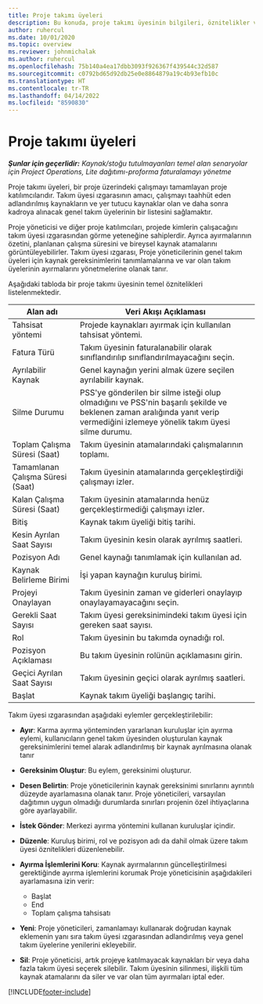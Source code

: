 ```yaml
---
title: Proje takımı üyeleri
description: Bu konuda, proje takımı üyesinin bilgileri, öznitelikler ve zamanlama ile çalışma hakkında bilgiler sağlanmaktadır.
author: ruhercul
ms.date: 10/01/2020
ms.topic: overview
ms.reviewer: johnmichalak
ms.author: ruhercul
ms.openlocfilehash: 75b140a4ea17dbb3093f926367f439544c32d587
ms.sourcegitcommit: c0792bd65d92db25e0e8864879a19c4b93efb10c
ms.translationtype: HT
ms.contentlocale: tr-TR
ms.lasthandoff: 04/14/2022
ms.locfileid: "8590830"
---
```

# <a name="project-team-members"></a>Proje takımı üyeleri

_**Şunlar için geçerlidir:** Kaynak/stoğu tutulmayanları temel alan senaryolar için Project Operations, Lite dağıtımı-proforma faturalamayı yönetme_

Proje takımı üyeleri, bir proje üzerindeki çalışmayı tamamlayan proje katılımcılarıdır. Takım üyesi ızgarasının amacı, çalışmayı taahhüt eden adlandırılmış kaynakların ve yer tutucu kaynaklar olan ve daha sonra kadroya alınacak genel takım üyelerinin bir listesini sağlamaktır.

Proje yöneticisi ve diğer proje katılımcıları, projede kimlerin çalışacağını takım üyesi ızgarasından görme yeteneğine sahiplerdir. Ayrıca ayırmalarının özetini, planlanan çalışma süresini ve bireysel kaynak atamalarını görüntüleyebilirler. Takım üyesi ızgarası, Proje yöneticilerinin genel takım üyeleri için kaynak gereksinimlerini tanımlamalarına ve var olan takım üyelerinin ayırmalarını yönetmelerine olanak tanır.

Aşağıdaki tabloda bir proje takımı üyesinin temel öznitelikleri listelenmektedir.

| Alan adı          | Veri Akışı Açıklaması                                                                                                                                                                  |
|--------------------------|-----------------------------------------------------------------------------------------------------------------------------------------------------------------------------------|
| Tahsisat yöntemi        | Projede kaynakları ayırmak için kullanılan tahsisat yöntemi.                                                                         |
| Fatura Türü             | Takım üyesinin faturalanabilir olarak sınıflandırılıp sınıflandırılmayacağını seçin.                                                                                                                                       |
| Ayrılabilir Kaynak        | Genel kaynağın yerini almak üzere seçilen ayrılabilir kaynak.                                                                                                                   |
| Silme Durumu            | PSS'ye gönderilen bir silme isteği olup olmadığını ve PSS'nin başarılı şekilde ve beklenen zaman aralığında yanıt verip vermediğini izlemeye yönelik takım üyesi silme durumu. |
| Toplam Çalışma Süresi (Saat)     | Takım üyesinin atamalarındaki çalışmalarının toplamı.                                                                                                                         |
| Tamamlanan Çalışma Süresi (Saat) | Takım üyesinin atamalarında gerçekleştirdiği çalışmayı izler.                                                                                           |
| Kalan Çalışma Süresi (Saat) | Takım üyesinin atamalarında henüz gerçekleştirmediği çalışmayı izler.                                                                                    |
| Bitiş                   | Kaynak takım üyeliği bitiş tarihi.                                                                                                                                            |
| Kesin Ayrılan Saat Sayısı        | Takım üyesinin kesin olarak ayrılmış saatleri.                                                                                                                                                                |
| Pozisyon Adı            | Genel kaynağı tanımlamak için kullanılan ad.                                                                                                                                   |
| Kaynak Belirleme Birimi          | İşi yapan kaynağın kuruluş birimi.                                                                                                                      |
| Projeyi Onaylayan         | Takım üyesinin zaman ve giderleri onaylayıp onaylayamayacağını seçin.                                                                                                                     |
| Gerekli Saat Sayısı           | Takım üyesi gereksinimindeki takım üyesi için gereken saat sayısı.                                                                                                                       |
| Rol                     | Takım üyesinin bu takımda oynadığı rol.                                                                                                                                |
| Pozisyon Açıklaması     | Bu takım üyesinin rolünün açıklamasını girin.                                                                                                                             |
| Geçici Ayrılan Saat Sayısı        | Takım üyesinin geçici olarak ayrılmış saatleri.                                                                                                                                                                 |
| Başlat                    | Kaynak takım üyeliği başlangıç tarihi.                                                                                                                                          |

Takım üyesi ızgarasından aşağıdaki eylemler gerçekleştirilebilir:

- **Ayır**: Karma ayırma yönteminden yararlanan kuruluşlar için ayırma eylemi, kullanıcıların genel takım üyesinden oluşturulan kaynak gereksinimlerini temel alarak adlandırılmış bir kaynak ayrılmasına olanak tanır
- **Gereksinim Oluştur**: Bu eylem, gereksinimi oluşturur.
- **Desen Belirtin**: Proje yöneticilerinin kaynak gereksinimi sınırlarını ayrıntılı düzeyde ayarlamasına olanak tanır. Proje yöneticileri, varsayılan dağıtımın uygun olmadığı durumlarda sınırları projenin özel ihtiyaçlarına göre ayarlayabilir.
- **İstek Gönder**: Merkezi ayırma yöntemini kullanan kuruluşlar içindir.
- **Düzenle**: Kuruluş birimi, rol ve pozisyon adı da dahil olmak üzere takım üyesi öznitelikleri düzenlenebilir.
- **Ayırma İşlemlerini Koru**: Kaynak ayırmalarının güncelleştirilmesi gerektiğinde ayırma işlemlerini korumak Proje yöneticisinin aşağıdakileri ayarlamasına izin verir:

    - Başlat
    - End
    - Toplam çalışma tahsisatı

- **Yeni**: Proje yöneticileri, zamanlamayı kullanarak doğrudan kaynak eklemenin yanı sıra takım üyesi ızgarasından adlandırılmış veya genel takım üyelerine yenilerini ekleyebilir.
- **Sil**: Proje yöneticisi, artık projeye katılmayacak kaynakları bir veya daha fazla takım üyesi seçerek silebilir. Takım üyesinin silinmesi, ilişkili tüm kaynak atamalarını da siler ve var olan tüm ayırmaları iptal eder.


[!INCLUDE[footer-include](../includes/footer-banner.md)]
